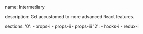 name: Intermediary

description: Get accustomed to more advanced React features.

sections:
  '0':
    - props-i
    - props-ii
    - props-iii
  '2':
    - hooks-i
    - redux-i
